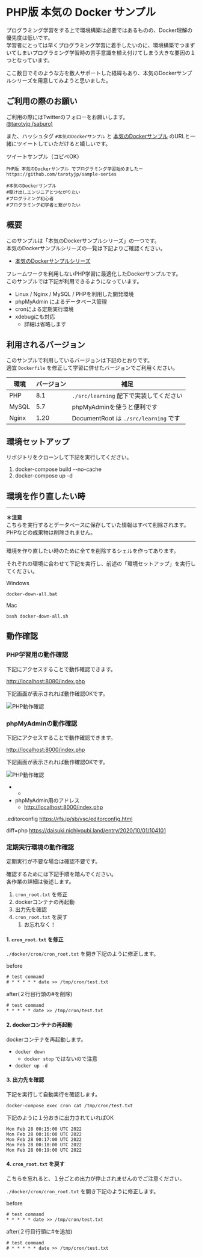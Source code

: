 # PHP版 本気の Docker サンプル

プログラミング学習をする上で環境構築は必要ではあるものの、Docker理解の優先度は低いです。  
学習者にとっては早くプログラミング学習に着手したいのに、環境構築でつまずいてしまいプログラミング学習時の苦手意識を植え付けてしまう大きな要因の１つとなっています。

ここ数日でそのような方を数人サポートした経緯もあり、本気のDockerサンプルシリーズを用意してみようと思いました。

## ご利用の際のお願い

ご利用の際にはTwitterのフォローをお願いします。  
[@tarotyjp (saburo)](https://twitter.com/tarotyjp)

また、ハッシュタグ `#本気のDockerサンプル` と [本気のDockerサンプル](https://github.com/tarotyjp/sample-series) のURLと一緒にツイートしていただけると嬉しいです。

ツイートサンプル（コピペOK）

```text
PHP版 本気のDockerサンプル でプログラミング学習始めましたー
https://github.com/tarotyjp/sample-series

#本気のDockerサンプル
#駆け出しエンジニアとつながりたい 
#プログラミング初心者 
#プログラミング初学者と繋がりたい 
```

## 概要

このサンプルは「本気のDockerサンプルシリーズ」の一つです。  
本気のDockerサンプルシリーズの一覧は下記よりご確認ください。

- [本気のDockerサンプルシリーズ](https://github.com/tarotyjp/sample-series)

フレームワークを利用しないPHP学習に最適化したDockerサンプルです。  
このサンプルでは下記が利用できるようになっています。

- Linux / Nginx / MySQL / PHPを利用した開発環境
- phpMyAdmin によるデータベース管理
- cronによる定期実行環境
- xdebugにも対応
    - 詳細は省略します

## 利用されるバージョン

このサンプルで利用しているバージョンは下記のとおりです。  
適宜 `Dockerfile` を修正して学習に併せたバージョンでご利用ください。

| 環境    | バージョン | 補足                                 |
|-------|-------|------------------------------------|
| PHP   | 8.1   | `./src/learning` 配下で実装してください       |
| MySQL | 5.7   | phpMyAdminを使うと便利です                 |
| Nginx | 1.20  | DocumentRoot は `./src/learning` です |

## 環境セットアップ

リポジトリをクローンして下記を実行してください。

1. docker-compose build --no-cache
2. docker-compose up -d

## 環境を作り直したい時

---

**＊注意**  
こちらを実行するとデータベースに保存していた情報はすべて削除されます。  
PHPなどの成果物は削除されません。

---

環境を作り直したい時のために全てを削除するシェルを作ってあります。

それぞれの環境に合わせて下記を実行し、前述の「環境セットアップ」を実行してください。

Windows

```
docker-down-all.bat
```

Mac

```
bash docker-down-all.sh
```

## 動作確認

### PHP学習用の動作確認

下記にアクセスすることで動作確認できます。

[http://localhost:8080/index.php](http://localhost:8080/index.php)

下記画面が表示されれば動作確認OKです。

![PHP動作確認](./images/confirm_php.jpg)

### phpMyAdminの動作確認

下記にアクセスすることで動作確認できます。

[http://localhost:8000/index.php](http://localhost:8000/index.php)

下記画面が表示されれば動作確認OKです。

![PHP動作確認](./images/confirm_phpmyadmin.jpg)

-
    -
- phpMyAdmin用のアドレス
    - [http://localhost:8000/index.php](http://localhost:8000/index.php)

.editorconfig
https://rfs.jp/sb/vsc/editorconfig.html

diff=php
https://daisuki.nichiyoubi.land/entry/2020/10/01/104101

### 定期実行環境の動作確認

定期実行が不要な場合は確認不要です。

確認するためには下記手順を踏んでください。  
各作業の詳細は後述します。

1. `cron_root.txt` を修正
2. dockerコンテナの再起動
3. 出力先を確認
4. `cron_root.txt` を戻す
    1. お忘れなく！

#### 1. `cron_root.txt` を修正

`./docker/cron/cron_root.txt` を開き下記のように修正します。

before

```text
# test command
# * * * * * date >> /tmp/cron/test.txt
```

after(２行目行頭の#を削除)

```text
# test command
* * * * * date >> /tmp/cron/test.txt
```

#### 2. dockerコンテナの再起動

dockerコンテナを再起動します。

- `docker down`
    - `docker stop` ではないので注意
- `docker up -d`

#### 3. 出力先を確認

下記を実行して自動実行を確認します。

```shell
docker-compose exec cron cat /tmp/cron/test.txt
```

下記のように１分おきに出力されていればOK

```text
Mon Feb 28 00:15:00 UTC 2022
Mon Feb 28 00:16:00 UTC 2022
Mon Feb 28 00:17:00 UTC 2022
Mon Feb 28 00:18:00 UTC 2022
Mon Feb 28 00:19:00 UTC 2022
```

#### 4. `cron_root.txt` を戻す

こちらを忘れると、１分ごとの出力が停止されませんのでご注意ください。

`./docker/cron/cron_root.txt` を開き下記のように修正します。

before

```text
# test command
* * * * * date >> /tmp/cron/test.txt
```

after(２行目行頭に#を追加)

```text
# test command
# * * * * * date >> /tmp/cron/test.txt
```
